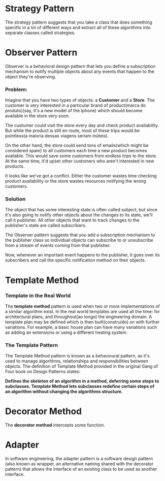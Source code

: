 # Strategy Pattern

The strategy pattern suggests that you take a class that does something specific in a lot of different ways and extract all of these algorithms into separate classes called strategies.

# Observer Pattern

Observer is a behavioral design pattern that lets you define a subscription mechanism to notify multiple objects about any events that happen to the object they're observing.

### Problem:

Imagine that you have two types of objects: a **Customer** and a **Store**. The customer is very interested in a particular brand of product(marca do produto)(say, it's a new model of the Iphone) which should become available in the store very soon.

The custumer could visit the store every day and check product availability. But while the product is still en route, most of these trips would be pointless(a maioria dessas viagens seriam inúteis). 

On the other hand, the store could send tons of emails(which might be considered spam) to all customers each time a new product becomes available. This would save some customers from endless trips to the store. At the same time, it'd upset other customers who aren't interested in new products.

It looks like we've got a conflict. Either the customer wastes time checking product availability or the store wastes resources notifying the wrong customers.

### Solution

The object that has some interesting state is often called subject, but since it's also going to notify other objects about the changes to its state, we'll call it publisher. All other objects that want to track changes to the publisher's state are called subscribers.

The Observer pattern suggests that you add a subscription mechanism to the publisher class so individual objects can subscribe to or unsubscribe from a stream of events coming from that publisher.

Now, whenever an important event happens to the publisher, it goes over its subscribers and call the specific notification method on their objects.

# Template Method

### Template in the Real World

The **template method** pattern is used when two or more implementations of a similar algorithm exist. In the real world templates are used all the time: for architectural plans, and throughout(ao longo) the engineering domain. A template plan may be defined which is then built(construído) on with further variations. For example, a basic house plan can have many variations such as adding an extensions or using a different heating system.

### The Template Pattern

The Template Method pattern is known as a behavioural pattern, as it's used to manage algorithms, relationships and responsibilities between objects. The definition of Template Method provided in the original Gang of Four book on Design Patterns states:

**Defines the skeleton of an algorithm in a method, deferring some steps to subclasses. Template Method lets subclasses redefine certain steps of an algorithm without changing the algorithms structure.**

# Decorator Method

The **decorator method** intercepts some function.

# Adapter 

In software engineering, the adapter pattern is a software design pattern (also known as wrapper, an alternative naming shared with the decorator pattern) that allows the interface of an existing class to be used as another interface.